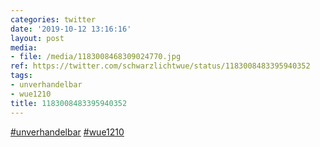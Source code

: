 ```yaml
---
categories: twitter
date: '2019-10-12 13:16:16'
layout: post
media:
- file: /media/1183008468309024770.jpg
ref: https://twitter.com/schwarzlichtwue/status/1183008483395940352
tags:
- unverhandelbar
- wue1210
title: 1183008483395940352
---
```

[#unverhandelbar](/t/unverhandelbar) [#wue1210](/t/wue1210) 
